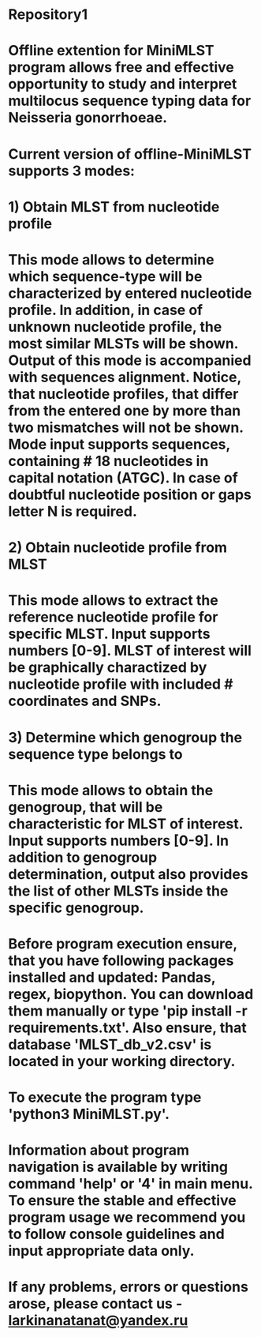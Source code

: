 # Repository1

# Offline extention for MiniMLST program allows free and effective opportunity to study and interpret multilocus sequence typing data for Neisseria gonorrhoeae.

# Current version of offline-MiniMLST supports 3 modes:

# 1) Obtain MLST from nucleotide profile
# This mode allows to determine which sequence-type will be characterized by entered nucleotide profile. In addition, in case of unknown nucleotide profile, the most similar MLSTs will be shown. Output of this mode is accompanied with sequences alignment. Notice, that nucleotide profiles, that differ from the entered one by more than two mismatches will not be shown. Mode input supports sequences, containing # 18 nucleotides in capital notation (ATGC). In case of doubtful nucleotide position or gaps letter N is required.

# 2) Obtain nucleotide profile from MLST
# This mode allows to extract the reference nucleotide profile for specific MLST. Input supports numbers [0-9]. MLST of interest will be graphically charactized by nucleotide profile with included # coordinates and SNPs.

# 3) Determine which genogroup the sequence type belongs to
# This mode allows to obtain the genogroup, that will be characteristic for MLST of interest. Input supports numbers [0-9]. In addition to genogroup determination, output also provides the list of other      MLSTs inside the specific genogroup.

# Before program execution ensure, that you have following packages installed and updated: Pandas, regex, biopython. You can download them manually or type 'pip install -r requirements.txt'. Also ensure, that database 'MLST_db_v2.csv' is located in your working directory.

# To execute the program type 'python3 MiniMLST.py'.

# Information about program navigation is available by writing command 'help' or '4' in main menu. To ensure the stable and effective program usage we recommend you to follow console guidelines and input appropriate data only.

# If any problems, errors or questions arose, please contact us - larkinanatanat@yandex.ru 
 


